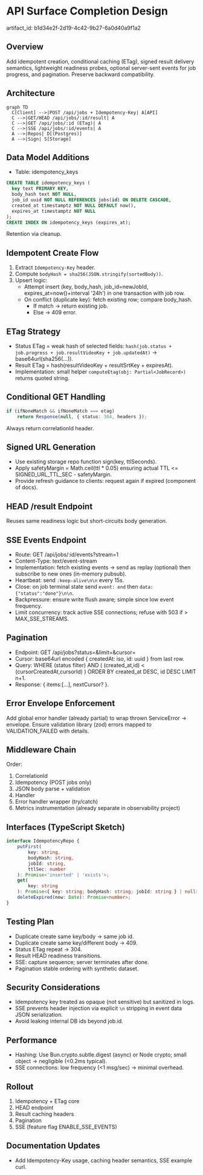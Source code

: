 # API Surface Completion Design

artifact_id: b1d34e2f-2d19-4c42-9b27-6a0d40a9f1a2

## Overview

Add idempotent creation, conditional caching (ETag), signed result delivery semantics, lightweight readiness probes, optional server-sent events for job progress, and pagination. Preserve backward compatibility.

## Architecture

```mermaid
graph TD
  C[Client] -->|POST /api/jobs + Idempotency-Key| A[API]
  C -->|GET/HEAD /api/jobs/:id/result| A
  C -->|GET /api/jobs/:id (ETag)| A
  C -->|SSE /api/jobs/:id/events| A
  A -->|Repos| D[(Postgres)]
  A -->|Sign| S[Storage]
```

## Data Model Additions

-   Table: idempotency_keys

```sql
CREATE TABLE idempotency_keys (
  key text PRIMARY KEY,
  body_hash text NOT NULL,
  job_id uuid NOT NULL REFERENCES jobs(id) ON DELETE CASCADE,
  created_at timestamptz NOT NULL DEFAULT now(),
  expires_at timestamptz NOT NULL
);
CREATE INDEX ON idempotency_keys (expires_at);
```

Retention via cleanup.

## Idempotent Create Flow

1. Extract `Idempotency-Key` header.
2. Compute `bodyHash = sha256(JSON.stringify(sortedBody))`.
3. Upsert logic:
    - Attempt insert (key, body_hash, job_id=newJobId, expires_at=now()+interval '24h') in one transaction with job row.
    - On conflict (duplicate key): fetch existing row; compare body_hash.
        - If match -> return existing job.
        - Else -> 409 error.

## ETag Strategy

-   Status ETag = weak hash of selected fields: `hash(job.status + job.progress + job.resultVideoKey + job.updatedAt)` -> base64url(sha256(...)).
-   Result ETag = hash(resultVideoKey + resultSrtKey + expiresAt).
-   Implementation: small helper `computeEtag(obj: Partial<JobRecord>)` returns quoted string.

## Conditional GET Handling

```ts
if (ifNoneMatch && ifNoneMatch === etag)
    return Response(null, { status: 304, headers });
```

Always return correlationId header.

## Signed URL Generation

-   Use existing storage repo function sign(key, ttlSeconds).
-   Apply safetyMargin = Math.ceil(ttl \* 0.05) ensuring actual TTL <= SIGNED_URL_TTL_SEC - safetyMargin.
-   Provide refresh guidance to clients: request again if expired (component of docs).

## HEAD /result Endpoint

Reuses same readiness logic but short-circuits body generation.

## SSE Events Endpoint

-   Route: GET /api/jobs/:id/events?stream=1
-   Content-Type: text/event-stream
-   Implementation: fetch existing events -> send as replay (optional) then subscribe to new ones (in-memory pubsub).
-   Heartbeat: send `:keep-alive\n\n` every 15s.
-   Close: on job terminal state send `event: end` then `data: {"status":"done"}\n\n`.
-   Backpressure: ensure write flush aware; simple since low event frequency.
-   Limit concurrency: track active SSE connections; refuse with 503 if > MAX_SSE_STREAMS.

## Pagination

-   Endpoint: GET /api/jobs?status=&limit=&cursor=
-   Cursor: base64url encoded { createdAt: iso, id: uuid } from last row.
-   Query: WHERE (status filter) AND ( (created_at,id) < (cursorCreatedAt,cursorId) ) ORDER BY created_at DESC, id DESC LIMIT n+1.
-   Response: { items:[...], nextCursor? }.

## Error Envelope Enforcement

Add global error handler (already partial) to wrap thrown ServiceError -> envelope.
Ensure validation library (zod) errors mapped to VALIDATION_FAILED with details.

## Middleware Chain

Order:

1. CorrelationId
2. Idempotency (POST jobs only)
3. JSON body parse + validation
4. Handler
5. Error handler wrapper (try/catch)
6. Metrics instrumentation (already separate in observability project)

## Interfaces (TypeScript Sketch)

```ts
interface IdempotencyRepo {
    putFirst(
        key: string,
        bodyHash: string,
        jobId: string,
        ttlSec: number
    ): Promise<'inserted' | 'exists'>;
    get(
        key: string
    ): Promise<{ key: string; bodyHash: string; jobId: string } | null>;
    deleteExpired(now: Date): Promise<number>;
}
```

## Testing Plan

-   Duplicate create same key/body -> same job id.
-   Duplicate create same key/different body -> 409.
-   Status ETag repeat -> 304.
-   Result HEAD readiness transitions.
-   SSE: capture sequence; server terminates after done.
-   Pagination stable ordering with synthetic dataset.

## Security Considerations

-   Idempotency key treated as opaque (not sensitive) but sanitized in logs.
-   SSE prevents header injection via explicit `\n` stripping in event data JSON serialization.
-   Avoid leaking internal DB ids beyond job.id.

## Performance

-   Hashing: Use Bun.crypto.subtle.digest (async) or Node crypto; small object -> negligible (<0.2ms typical).
-   SSE connections: low frequency (<1 msg/sec) -> minimal overhead.

## Rollout

1. Idempotency + ETag core
2. HEAD endpoint
3. Result caching headers
4. Pagination
5. SSE (feature flag ENABLE_SSE_EVENTS)

## Documentation Updates

-   Add Idempotency-Key usage, caching header semantics, SSE example curl.
